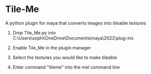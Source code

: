 # Tile-Me
 A python plugin for maya that converts images into tileable textures

 1. Drop Tile_Me.py into 
 C:\Users\sophi\OneDrive\Documents\maya\2022\plug-ins

 2. Enable Tile_Me in the plugin manager

 3. Select the textures you would like to make tileable
 
 4. Enter command "tileme" into the mel command line

